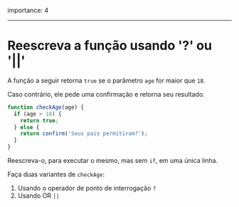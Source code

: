 importance: 4

---

# Reescreva a função usando '?' ou '||'

A função a seguir retorna `true` se o parâmetro `age` for maior que `18`.

Caso contrário, ele pede uma confirmação e retorna seu resultado.

```js
function checkAge(age) {
  if (age > 18) {
    return true;
  } else {
    return confirm('Seus pais permitiram?');
  }
}
```

Reescreva-o, para executar o mesmo, mas sem `if`, em uma única linha.

Faça duas variantes de `checkAge`:

1. Usando o operador de ponto de interrogação `?`
2. Usando OR `||`
